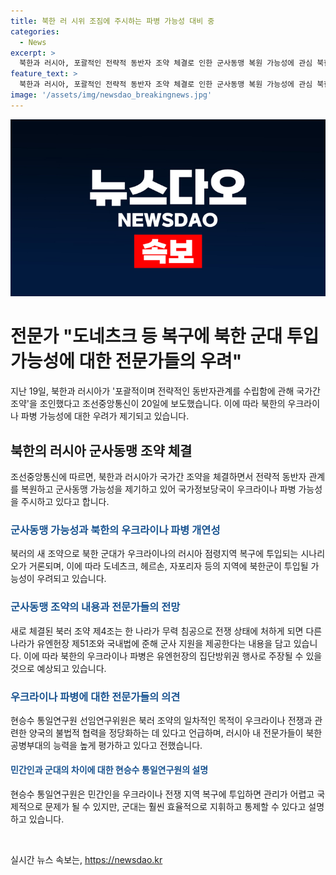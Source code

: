 ```yaml
---
title: 북한 러 시위 조짐에 주시하는 파병 가능성 대비 중
categories:
  - News
excerpt: >
  북한과 러시아, 포괄적인 전략적 동반자 조약 체결로 인한 군사동맹 복원 가능성에 관심 북한과 러시아가 새로운 조약을 체결하면서 정보당국은 북한의 우크라이나 파병 가능성을 감시하고 있다. 전문가들은 우크라이나의 러시아 점령 지역에 북한군이 투입될 가능성을 우려하고 있으며, 새로운 조약은 군사 지원을 포함한 동맹을 강화하는 내용을 담고 있다. 또한, 북한의 군대는 복구 작업을 보다 효율적으로 지휘하고 통제할 수 있는 장점이 있다는 전문가들의 의견도 고려되고 있다.
feature_text: >
  북한과 러시아, 포괄적인 전략적 동반자 조약 체결로 인한 군사동맹 복원 가능성에 관심 북한과 러시아가 새로운 조약을 체결하면서 정보당국은 북한의 우크라이나 파병 가능성을 감시하고 있다. 전문가들은 우크라이나의 러시아 점령 지역에 북한군이 투입될 가능성을 우려하고 있으며, 새로운 조약은 군사 지원을 포함한 동맹을 강화하는 내용을 담고 있다. 또한, 북한의 군대는 복구 작업을 보다 효율적으로 지휘하고 통제할 수 있는 장점이 있다는 전문가들의 의견도 고려되고 있다.
image: '/assets/img/newsdao_breakingnews.jpg'
---
```


<p><img src="/assets/img/newsdao_breakingnews.jpg" alt="firstkoreanews 속보" /></p>

<h1>전문가 "도네츠크 등 복구에 북한 군대 투입 가능성에 대한 전문가들의 우려"</h1>

<p data-ke-size="size16">지난 19일, 북한과 러시아가 '포괄적이며 전략적인 동반자관계를 수립함에 관해 국가간 조약'을 조인했다고 조선중앙통신이 20일에 보도했습니다. 이에 따라 북한의 우크라이나 파병 가능성에 대한 우려가 제기되고 있습니다.</p>

<h2 data-ke-size="size26">북한의 러시아 군사동맹 조약 체결</h2>

<p data-ke-size="size16">조선중앙통신에 따르면, 북한과 러시아가 국가간 조약을 체결하면서 전략적 동반자 관계를 복원하고 군사동맹 가능성을 제기하고 있어 국가정보당국이 우크라이나 파병 가능성을 주시하고 있다고 합니다.</p>

<h3><b><span style="color: #1a5490;">군사동맹 가능성과 북한의 우크라이나 파병 개연성</span></b></h3>

<p data-ke-size="size16">북러의 새 조약으로 북한 군대가 우크라이나의 러시아 점령지역 복구에 투입되는 시나리오가 거론되며, 이에 따라 도네츠크, 헤르손, 자포리자 등의 지역에 북한군이 투입될 가능성이 우려되고 있습니다.</p>

<h3><b><span style="color: #1a5490;">군사동맹 조약의 내용과 전문가들의 전망</span></b></h3>

<p data-ke-size="size16">새로 체결된 북러 조약 제4조는 한 나라가 무력 침공으로 전쟁 상태에 처하게 되면 다른 나라가 유엔헌장 제51조와 국내법에 준해 군사 지원을 제공한다는 내용을 담고 있습니다. 이에 따라 북한의 우크라이나 파병은 유엔헌장의 집단방위권 행사로 주장될 수 있을 것으로 예상되고 있습니다.</p>

<h3><b><span style="color: #1a5490;">우크라이나 파병에 대한 전문가들의 의견</span></b></h3>

<p data-ke-size="size16">현승수 통일연구원 선임연구위원은 북러 조약의 일차적인 목적이 우크라이나 전쟁과 관련한 양국의 불법적 협력을 정당화하는 데 있다고 언급하며, 러시아 내 전문가들이 북한 공병부대의 능력을 높게 평가하고 있다고 전했습니다.</p>

<h4><b><span style="color: #1a5490;">민간인과 군대의 차이에 대한 현승수 통일연구원의 설명</span></b></h4>

<p data-ke-size="size16">현승수 통일연구원은 민간인을 우크라이나 전쟁 지역 복구에 투입하면 관리가 어렵고 국제적으로 문제가 될 수 있지만, 군대는 훨씬 효율적으로 지휘하고 통제할 수 있다고 설명하고 있습니다.</p>

<p data-ke-size="size16">&nbsp;</p>
실시간 뉴스 속보는, <a href="https://newsdao.kr" rel="dofollow">https://newsdao.kr</a>


